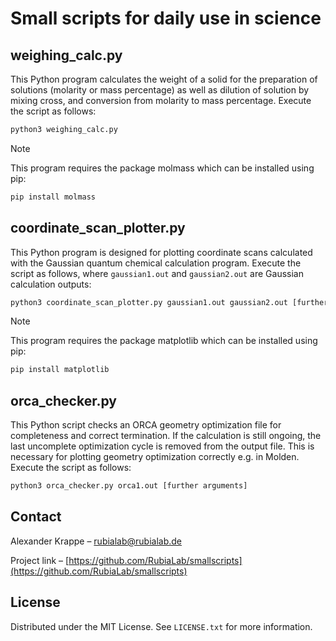 # Small scripts for daily use in science
## weighing_calc.py
This Python program calculates the weight of a solid for the preparation of solutions (molarity or mass percentage) as well as dilution of solution by mixing cross, and conversion from molarity to mass percentage.
Execute the script as follows:

```bash
python3 weighing_calc.py
```

> [!NOTE]
>
> This program requires the package molmass which can be installed using pip:
>
> ```bash
> pip install molmass
> ```

## coordinate_scan_plotter.py
This Python program is designed for plotting coordinate scans calculated with the Gaussian quantum chemical calculation program.
Execute the script as follows, where ```gaussian1.out``` and ```gaussian2.out``` are Gaussian calculation outputs:

```bash
python3 coordinate_scan_plotter.py gaussian1.out gaussian2.out [further arguments]
```

> [!NOTE]
>
> This program requires the package matplotlib which can be installed using pip:
>
> ```bash
> pip install matplotlib
>```

## orca_checker.py
This Python script checks an ORCA geometry optimization file for completeness and correct termination. If the calculation is still ongoing, the last uncomplete optimization cycle is removed from the output file. This is necessary for plotting geometry optimization correctly e.g. in Molden.
Execute the script as follows:

```bash
python3 orca_checker.py orca1.out [further arguments]
```

## Contact

Alexander Krappe – rubialab@rubialab.de

Project link – [https://github.com/RubiaLab/smallscripts](https://github.com/RubiaLab/smallscripts)

## License

Distributed under the MIT License. See ```LICENSE.txt``` for more information.
